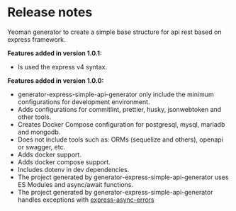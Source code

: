 # Release notes

Yeoman generator to create a simple base structure for api rest based on express framework.

**Features added in version 1.0.1:**

- Is used the express v4 syntax.

**Features added in version 1.0.0:**

- generator-express-simple-api-generator only include the minimum configurations for development environment.
- Adds configurations for commitlint, prettier, husky, jsonwebtoken and other tools.
- Creates Docker Compose configuration for postgresql, mysql, mariadb and mongodb.
- Does not include tools such as: ORMs (sequelize and others), openapi or swagger, etc.
- Adds docker support.
- Adds docker compose support.
- Includes dotenv in dev dependencies.
- The project generated by generator-express-simple-api-generator uses ES Modules and async/await functions.
- The project generated by generator-express-simple-api-generator handles exceptions with [express-async-errors](https://www.npmjs.com/package/express-async-errors)
